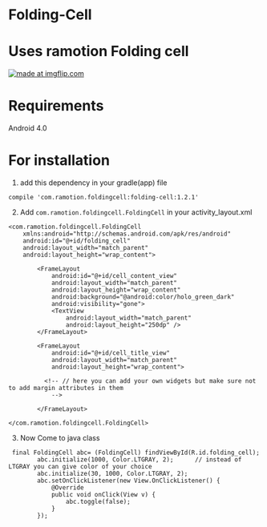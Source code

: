 # Folding-Cell

# Uses ramotion Folding cell


<a href="https://imgflip.com/gif/1y4c57"><img src="https://i.imgflip.com/1y4c57.gif" title="made at imgflip.com"/></a>


# Requirements

Android 4.0 



# For installation 

1. add this dependency in your gradle(app) file

 `compile 'com.ramotion.foldingcell:folding-cell:1.2.1'`


2. Add `com.ramotion.foldingcell.FoldingCell` in your activity_layout.xml

```
<com.ramotion.foldingcell.FoldingCell
    xmlns:android="http://schemas.android.com/apk/res/android"
    android:id="@+id/folding_cell"
    android:layout_width="match_parent"
    android:layout_height="wrap_content">
​
        <FrameLayout
            android:id="@+id/cell_content_view"
            android:layout_width="match_parent"
            android:layout_height="wrap_content"
            android:background="@android:color/holo_green_dark"
            android:visibility="gone">
            <TextView
                android:layout_width="match_parent"
                android:layout_height="250dp" />
        </FrameLayout>
​
        <FrameLayout
            android:id="@+id/cell_title_view"
            android:layout_width="match_parent"
            android:layout_height="wrap_content">
            
          <!-- // here you can add your own widgets but make sure not to add margin attributes in them
            -->
            
        </FrameLayout>
​
</com.ramotion.foldingcell.FoldingCell>

```


3. Now Come to java class

```
 final FoldingCell abc= (FoldingCell) findViewById(R.id.folding_cell);
        abc.initialize(1000, Color.LTGRAY, 2);      // instead of LTGRAY you can give color of your choice
        abc.initialize(30, 1000, Color.LTGRAY, 2);
        abc.setOnClickListener(new View.OnClickListener() {
            @Override
            public void onClick(View v) {
                abc.toggle(false);
            }
        });
        
        
